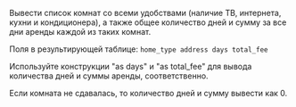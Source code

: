 Вывести список комнат со всеми удобствами (наличие ТВ, интернета, кухни и кондиционера), а также общее количество дней и сумму за все дни аренды каждой из таких комнат.

Поля в результирующей таблице:
`home_type
address
days
total_fee`

Используйте конструкции "as days" и "as total_fee" для вывода количества дней и суммы аренды, соответственно.

Если комната не сдавалась, то количество дней и сумму вывести как 0.